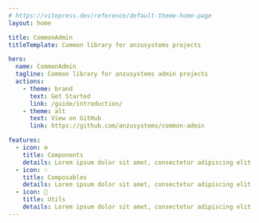 ```yaml
---
# https://vitepress.dev/reference/default-theme-home-page
layout: home

title: CommonAdmin
titleTemplate: Common library for anzusystems projects

hero:
  name: CommonAdmin
  tagline: Common library for anzusystems admin projects
  actions:
    - theme: brand
      text: Get Started
      link: /guide/introduction/
    - theme: alt
      text: View on GitHub
      link: https://github.com/anzusystems/common-admin

features:
  - icon: ⚙️
    title: Components
    details: Lorem ipsum dolor sit amet, consectetur adipiscing elit
  - icon: 💡
    title: Composables
    details: Lorem ipsum dolor sit amet, consectetur adipiscing elit
  - icon: 🔧
    title: Utils
    details: Lorem ipsum dolor sit amet, consectetur adipiscing elit
---
```


